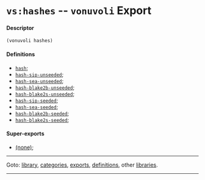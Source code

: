 

<a id='export__vonuvoli__vs_3a_hashes'></a>

# `vs:hashes` -- `vonuvoli` Export


<a id='export__vonuvoli__vs_3a_hashes__descriptor'></a>

#### Descriptor

````
(vonuvoli hashes)
````


<a id='export__vonuvoli__vs_3a_hashes__definitions'></a>

#### Definitions

 * [`hash`](../../vonuvoli/definitions/hash.md#definition__vonuvoli__hash);
 * [`hash-sip-unseeded`](../../vonuvoli/definitions/hash-sip-unseeded.md#definition__vonuvoli__hash-sip-unseeded);
 * [`hash-sea-unseeded`](../../vonuvoli/definitions/hash-sea-unseeded.md#definition__vonuvoli__hash-sea-unseeded);
 * [`hash-blake2b-unseeded`](../../vonuvoli/definitions/hash-blake2b-unseeded.md#definition__vonuvoli__hash-blake2b-unseeded);
 * [`hash-blake2s-unseeded`](../../vonuvoli/definitions/hash-blake2s-unseeded.md#definition__vonuvoli__hash-blake2s-unseeded);
 * [`hash-sip-seeded`](../../vonuvoli/definitions/hash-sip-seeded.md#definition__vonuvoli__hash-sip-seeded);
 * [`hash-sea-seeded`](../../vonuvoli/definitions/hash-sea-seeded.md#definition__vonuvoli__hash-sea-seeded);
 * [`hash-blake2b-seeded`](../../vonuvoli/definitions/hash-blake2b-seeded.md#definition__vonuvoli__hash-blake2b-seeded);
 * [`hash-blake2s-seeded`](../../vonuvoli/definitions/hash-blake2s-seeded.md#definition__vonuvoli__hash-blake2s-seeded);


<a id='export__vonuvoli__vs_3a_hashes__super-exports'></a>

#### Super-exports

 * [(none)](../../vonuvoli/exports/_index.md#toc__vonuvoli__exports);

----

Goto: [library](../../vonuvoli/_index.md#library__vonuvoli), [categories](../../vonuvoli/categories/_index.md#toc__vonuvoli__categories), [exports](../../vonuvoli/exports/_index.md#toc__vonuvoli__exports), [definitions](../../vonuvoli/definitions/_index.md#toc__vonuvoli__definitions), other [libraries](../../_libraries.md#toc__libraries).

----

